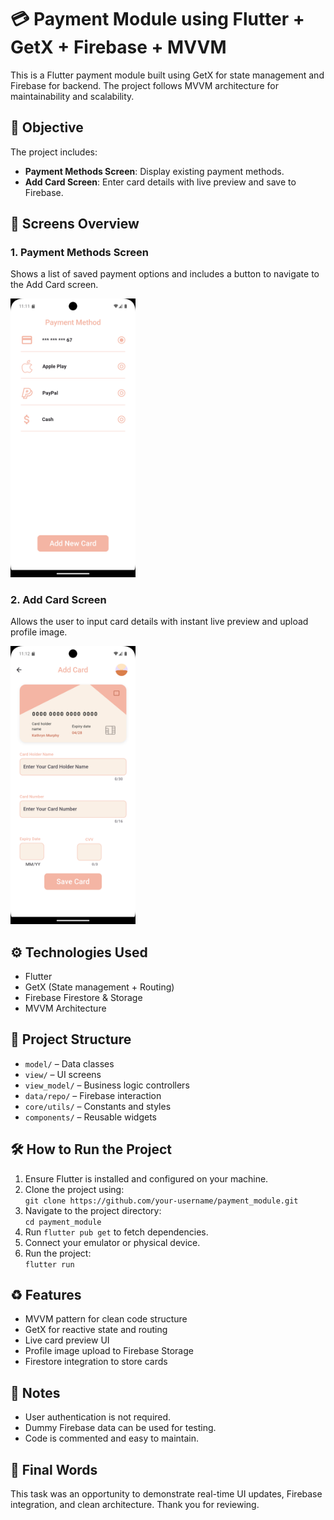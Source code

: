    <!DOCTYPE html>
<html lang="en">
<!-- <head>
 
  <style>
    body {
      font-family: Arial, sans-serif;
      margin: 40px;
      background-color: #fafafa;
      color: #333;
      line-height: 1.6;
    }
    h1, h2 {
      color: #2c3e50;
    }
    ul {
      padding-left: 20px;
    }
    code {
      background-color: #f0f0f0;
      padding: 2px 6px;
      border-radius: 4px;
      font-family: monospace;
    }
    img {
      width: 300px;
      border-radius: 10px;
      margin: 20px 0;
      display: block;
    }
  </style>
</head> -->
<body>

  <h1>💳 Payment Module using Flutter + GetX + Firebase + MVVM</h1>

  <p>
    This is a Flutter payment module built using GetX for state management and Firebase for backend. The project follows MVVM architecture for maintainability and scalability.
  </p>

  <h2>🎯 Objective</h2>
  <p>
    The project includes:
  </p>
  <ul>
    <li><strong>Payment Methods Screen</strong>: Display existing payment methods.</li>
    <li><strong>Add Card Screen</strong>: Enter card details with live preview and save to Firebase.</li>
  </ul>

  <h2>📱 Screens Overview</h2>

  <h3>1. Payment Methods Screen</h3>
  <p>
    Shows a list of saved payment options and includes a button to navigate to the Add Card screen.
  </p>
  <img src="screenshots/Screenshot_1751058703.png" alt="Payment Methods Screen"  width="200">

  <h3>2. Add Card Screen</h3>
  <p>
    Allows the user to input card details with instant live preview and upload profile image.
  </p>
  <img src="screenshots/Screenshot_1751058713.png" alt="Add Card Screen"  width="200">

  <h2>⚙️ Technologies Used</h2>
  <ul>
    <li>Flutter</li>
    <li>GetX (State management + Routing)</li>
    <li>Firebase Firestore & Storage</li>
    <li>MVVM Architecture</li>
  </ul>

  <h2>🧱 Project Structure</h2>
  <ul>
    <li><code>model/</code> – Data classes</li>
    <li><code>view/</code> – UI screens</li>
    <li><code>view_model/</code> – Business logic controllers</li>
    <li><code>data/repo/</code> – Firebase interaction</li>
    <li><code>core/utils/</code> – Constants and styles</li>
    <li><code>components/</code> – Reusable widgets</li>
  </ul>

  <h2>🛠 How to Run the Project</h2>
  <ol>
    <li>Ensure Flutter is installed and configured on your machine.</li>
    <li>Clone the project using:
      <br><code>git clone https://github.com/your-username/payment_module.git</code>
    </li>
    <li>Navigate to the project directory:<br><code>cd payment_module</code></li>
    <li>Run <code>flutter pub get</code> to fetch dependencies.</li>
    <li>Connect your emulator or physical device.</li>
    <li>Run the project:<br><code>flutter run</code></li>
  </ol>

  <h2>♻️ Features</h2>
  <ul>
    <li>MVVM pattern for clean code structure</li>
    <li>GetX for reactive state and routing</li>
    <li>Live card preview UI</li>
    <li>Profile image upload to Firebase Storage</li>
    <li>Firestore integration to store cards</li>
  </ul>

  <h2>📌 Notes</h2>
  <ul>
    <li>User authentication is not required.</li>
    <li>Dummy Firebase data can be used for testing.</li>
    <li>Code is commented and easy to maintain.</li>
  </ul>

  <h2>💬 Final Words</h2>
  <p>
    This task was an opportunity to demonstrate real-time UI updates, Firebase integration, and clean architecture. Thank you for reviewing.
  </p>

</body>
</html>
